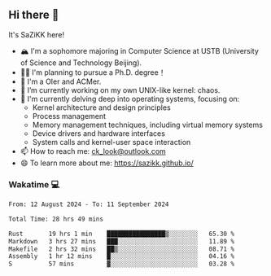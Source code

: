 ## Hi there 👋

It's SaZiKK here!

- 🏔️ I'm a sophomore majoring in Computer Science  at USTB (University of Science and Technology Beijing).
- 🧑‍🎓 I'm planning to pursue a Ph.D. degree！
- 🚀 I'm a OIer and ACMer.
- 🔭 I’m currently working on my own UNIX-like kernel: chaos.
- 🌱 I'm currently delving deep into operating systems, focusing on:
  - Kernel architecture and design principles
  - Process management
  - Memory management techniques, including virtual memory systems
  - Device drivers and hardware interfaces
  - System calls and kernel-user space interaction
- 📫 How to reach me: ck_look@outlook.com
- 😄 To learn more about me: https://sazikk.github.io/

  
<!--
**SaZiKK/SaZiKK** is a ✨ _special_ ✨ repository because its `README.md` (this file) appears on your GitHub profile.

Here are some ideas to get you started:

- 🔭 I’m currently working on ...
- 🌱 I’m currently learning ...
- 👯 I’m looking to collaborate on ...
- 🤔 I’m looking for help with ...
- 💬 Ask me about ...
- 📫 How to reach me: ...
- 😄 Pronouns: ...
- ⚡ Fun fact: ...
-->

### Wakatime 💻

<!--START_SECTION:waka-->

```txt
From: 12 August 2024 - To: 11 September 2024

Total Time: 28 hrs 49 mins

Rust       19 hrs 1 min    ████████████████▒░░░░░░░░   65.30 %
Markdown   3 hrs 27 mins   ███░░░░░░░░░░░░░░░░░░░░░░   11.89 %
Makefile   2 hrs 32 mins   ██▒░░░░░░░░░░░░░░░░░░░░░░   08.71 %
Assembly   1 hr 12 mins    █░░░░░░░░░░░░░░░░░░░░░░░░   04.16 %
S          57 mins         ▓░░░░░░░░░░░░░░░░░░░░░░░░   03.28 %
```

<!--END_SECTION:waka-->

